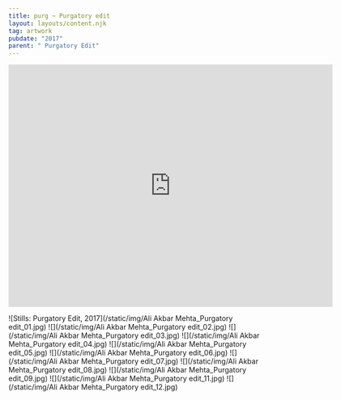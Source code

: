 ```yaml
---
title: purg ~ Purgatory edit
layout: layouts/content.njk
tag: artwork
pubdate: "2017"
parent: " Purgatory Edit"
---
```

<iframe src="https://player.vimeo.com/video/446307667" width="640" height="480" frameborder="0" allow="autoplay; fullscreen" allowfullscreen></iframe>

![Stills: Purgatory Edit, 2017](/static/img/Ali Akbar Mehta_Purgatory edit_01.jpg)
![](/static/img/Ali Akbar Mehta_Purgatory edit_02.jpg)
![](/static/img/Ali Akbar Mehta_Purgatory edit_03.jpg)
![](/static/img/Ali Akbar Mehta_Purgatory edit_04.jpg)
![](/static/img/Ali Akbar Mehta_Purgatory edit_05.jpg)
![](/static/img/Ali Akbar Mehta_Purgatory edit_06.jpg)
![](/static/img/Ali Akbar Mehta_Purgatory edit_07.jpg)
![](/static/img/Ali Akbar Mehta_Purgatory edit_08.jpg)
![](/static/img/Ali Akbar Mehta_Purgatory edit_09.jpg)
![](/static/img/Ali Akbar Mehta_Purgatory edit_11.jpg)
![](/static/img/Ali Akbar Mehta_Purgatory edit_12.jpg)
